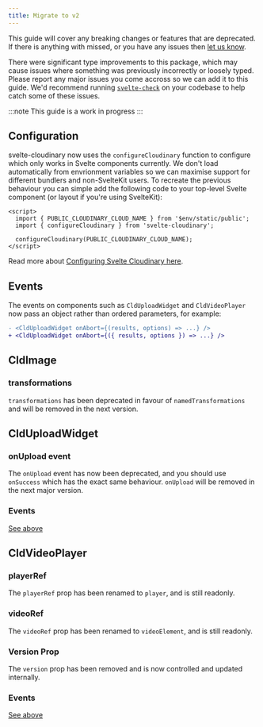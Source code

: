 ```yaml
---
title: Migrate to v2
---
```


This guide will cover any breaking changes or features that are deprecated. If there is anything with missed, or you have any issues then [let us know](https://github.com/cloudinary-community/svelte-cloudinary/issues/new/choose).

There were significant type improvements to this package, which may cause issues where something was previously incorrectly or loosely typed. Please report any major issues you come accross so we can add it to this guide. We'd recommend running [`svelte-check`](https://npmjs.com/svelte-check) on your codebase to help catch some of these issues.

:::note
This guide is a work in progress
:::

## Configuration

svelte-cloudinary now uses the `configureCloudinary` function to configure which only works in Svelte components currently. We don't load automatically from envrionment variables so we can maximise support for different bundlers and non-SvelteKit users. To recreate the previous behaviour you can simple add the following code to your top-level Svelte component (or layout if you're using SvelteKit):

```svelte
<script>
  import { PUBLIC_CLOUDINARY_CLOUD_NAME } from '$env/static/public';
  import { configureCloudinary } from 'svelte-cloudinary';

  configureCloudinary(PUBLIC_CLOUDINARY_CLOUD_NAME);
</script>
```

Read more about [Configuring Svelte Cloudinary here](https://svelte.cloudinary.dev/get-started#configuring).

## Events

The events on components such as `CldUploadWidget` and `CldVideoPlayer` now pass an object rather than ordered parameters, for example:

```diff lang="svelte"
- <CldUploadWidget onAbort={(results, options) => ...} />
+ <CldUploadWidget onAbort={({ results, options }) => ...} />
```

## CldImage

### transformations

`transformations` has been deprecated in favour of `namedTransformations` and will be removed in the next version.

## CldUploadWidget

### onUpload event

The `onUpload` event has now been deprecated, and you should use `onSuccess` which has the exact same behaviour. `onUpload` will be removed in the next major version.

### Events

[See above](#events)

## CldVideoPlayer

### playerRef

The `playerRef` prop has been renamed to `player`, and is still readonly.

### videoRef

The `videoRef` prop has been renamed to `videoElement`, and is still readonly.

### Version Prop

The `version` prop has been removed and is now controlled and updated internally.

### Events

[See above](#events)
